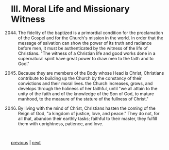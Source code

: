 # III. Moral Life and Missionary Witness

2044. The fidelity of the baptized is a primordial condition for the proclamation of the Gospel and for the Church's mission in the world. In order that the message of salvation can show the power of its truth and radiance before men, it must be authenticated by the witness of the life of Christians. "The witness of a Christian life and good works done in a supernatural spirit have great power to draw men to the faith and to God."

2045. Because they are members of the Body whose Head is Christ, Christians contribute to building up the Church by the constancy of their convictions and their moral lives. the Church increases, grows, and develops through the holiness of her faithful, until "we all attain to the unity of the faith and of the knowledge of the Son of God, to mature manhood, to the measure of the stature of the fullness of Christ."

2046. By living with the mind of Christ, Christians hasten the coming of the Reign of God, "a kingdom of justice, love, and peace." They do not, for all that, abandon their earthly tasks; faithful to their master, they fulfill them with uprightness, patience, and love.

 

[previous](https://github.com/Tenari/non-fiction/blob/master/catechism/__P75.md) | [next](https://github.com/Tenari/non-fiction/blob/master/catechism/__P77.md)